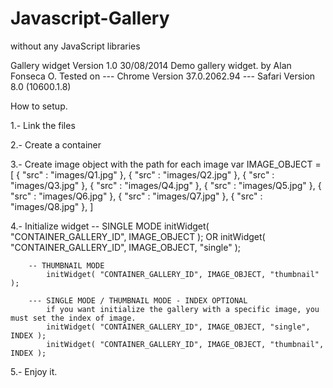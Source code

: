 Javascript-Gallery
==================
without any JavaScript libraries

Gallery widget Version 1.0
30/08/2014
Demo gallery widget.
by Alan Fonseca O.
Tested on
 	--- Chrome Version 37.0.2062.94
 	--- Safari Version 8.0 (10600.1.8)
 	
How to setup.
 
1.- Link the files
	 	<link rel="stylesheet" href="css/style.css">
		<script src="js/widget.js"></script>

2.- Create a container
		<section class="container">
			<div id="CONTAINER_GALLERY_ID" class="container-gallery"></div>
		</section>

3.- Create image object with the path for each image
		 var IMAGE_OBJECT = [
				{ "src" : "images/Q1.jpg" },
				{ "src" : "images/Q2.jpg" },
				{ "src" : "images/Q3.jpg" },
				{ "src" : "images/Q4.jpg" },
				{ "src" : "images/Q5.jpg" },
				{ "src" : "images/Q6.jpg" },
				{ "src" : "images/Q7.jpg" },
				{ "src" : "images/Q8.jpg" },
		]

4.- Initialize widget
 		-- SINGLE MODE
 			initWidget( "CONTAINER_GALLERY_ID", IMAGE_OBJECT );
 			OR
 			initWidget( "CONTAINER_GALLERY_ID", IMAGE_OBJECT, "single" );

 		-- THUMBNAIL MODE
			initWidget( "CONTAINER_GALLERY_ID", IMAGE_OBJECT, "thumbnail" );

		--- SINGLE MODE / THUMBNAIL MODE - INDEX OPTIONAL
			if you want initialize the gallery with a specific image, you must set the index of image.
			initWidget( "CONTAINER_GALLERY_ID", IMAGE_OBJECT, "single", INDEX );
			initWidget( "CONTAINER_GALLERY_ID", IMAGE_OBJECT, "thumbnail", INDEX );

5.- Enjoy it.